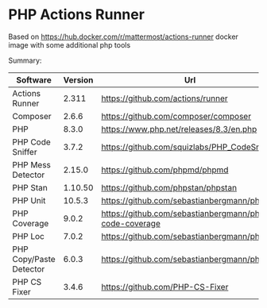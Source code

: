 # PHP Actions Runner

Based on https://hub.docker.com/r/mattermost/actions-runner docker image with some additional php tools

Summary:

|Software| Version |Url|
|-|---------|-|
|Actions Runner| 2.311   |https://github.com/actions/runner|
|Composer| 2.6.6   |https://github.com/composer/composer|
|PHP| 8.3.0   |https://www.php.net/releases/8.3/en.php|
|PHP Code Sniffer| 3.7.2   |https://github.com/squizlabs/PHP_CodeSniffer|
|PHP Mess Detector| 2.15.0  |https://github.com/phpmd/phpmd|
|PHP Stan| 1.10.50 |https://github.com/phpstan/phpstan|
|PHP Unit| 10.5.3  |https://github.com/sebastianbergmann/phpunit|
|PHP Coverage| 9.0.2   |https://github.com/sebastianbergmann/php-code-coverage|
|PHP Loc| 7.0.2   |https://github.com/sebastianbergmann/phploc|
|PHP Copy/Paste Detector| 6.0.3   |https://github.com/sebastianbergmann/phpcpd|
|PHP CS Fixer| 3.4.6   |https://github.com/PHP-CS-Fixer|